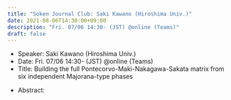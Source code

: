 ```yaml
---
title: "Soken Journal Club: Saki Kawano (Hiroshima Univ.)"
date: 2021-08-06T14:30:00+09:00
description: "Fri. 07/06 14:30- (JST) @online (Teams)"
draft: false
---
```


- Speaker:
Saki Kawano (Hiroshima Univ.)
- Date:
Fri. 07/06 14:30- (JST) @online (Teams)
- Title:
Building the full Pontecorvo-Maki-Nakagawa-Sakata matrix from six independent Majorana-type phases

<!--more-->

- Abstract:

